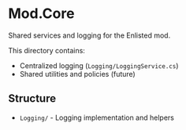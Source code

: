 # Mod.Core

Shared services and logging for the Enlisted mod.

This directory contains:
- Centralized logging (`Logging/LoggingService.cs`)
- Shared utilities and policies (future)

## Structure

- `Logging/` - Logging implementation and helpers
